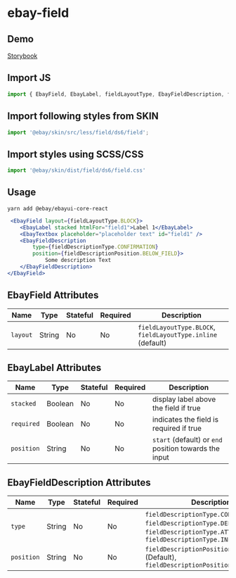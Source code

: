 # ebay-field

## Demo
[Storybook](https://pages.github.com/eBay/ebayui-core-react/master/?path=/story/ebay-field--default-inline)

## Import JS
```jsx harmony
import { EbayField, EbayLabel, fieldLayoutType, EbayFieldDescription, fieldDescriptionType, fieldDescriptionPosition } from '@ebay/ebayui-core-react/ebay-field';
```
## Import following styles from SKIN
```jsx harmony
import '@ebay/skin/src/less/field/ds6/field';
```
## Import styles using SCSS/CSS
```jsx harmony
import '@ebay/skin/dist/field/ds6/field.css'
```
## Usage
```
yarn add @ebay/ebayui-core-react
```
```jsx harmony
 <EbayField layout={fieldLayoutType.BLOCK}>
    <EbayLabel stacked htmlFor="field1">Label 1</EbayLabel>
    <EbayTextbox placeholder="placeholder text" id="field1" />
    <EbayFieldDescription
        type={fieldDescriptionType.CONFIRMATION}
        position={fieldDescriptionPosition.BELOW_FIELD}>
            Some description Text
    </EbayFieldDescription>
</EbayField>
```

## EbayField Attributes

Name | Type | Stateful | Required | Description
--- | --- | --- | --- | ---
`layout` | String | No | No | `fieldLayoutType.BLOCK`, `fieldLayoutType.inline` (default)

## EbayLabel Attributes

Name | Type | Stateful | Required | Description
--- | --- | --- | --- | ---
`stacked` | Boolean | No | No | display label above the field if true
`required` | Boolean | No | No | indicates the field is required if true
`position` | String | No | No | `start` (default) or `end` position towards the input

## EbayFieldDescription Attributes

Name | Type | Stateful | Required | Description
--- | --- | --- | --- | ---
`type` | String | No | No | `fieldDescriptionType.CONFIRMATION`, `fieldDescriptionType.DEFAULT`(Default), `fieldDescriptionType.ATTENTION`, `fieldDescriptionType.INFORMATION`
`position` | String | No | No | `fieldDescriptionPosition.BELOW_FIELD` (Default), `fieldDescriptionPosition.INLINE`
